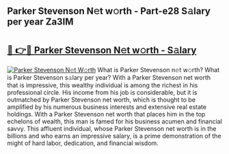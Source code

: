 ## Parker Stevenson N𝚎t w𝚘rth - Part-e28 S𝚊lary per year Za3IM

# <h2><a href="http://gc0t9q.nevu.top/?p=Parker+Stevenson">🔗 👉🔴 Parker Stevenson N𝚎t w𝚘rth - S𝚊lary</a></h2>

[![Parker Stevenson N𝚎t W𝚘rth](https://i.imgur.com/Oavwk0R.jpeg)](http://gc0t9q.nevu.top/?p=Parker+Stevenson)
What is Parker Stevenson n𝚎t w𝚘rth? What is Parker Stevenson s𝚊lary per year?
With a Parker Stevenson net worth that is impressive, this wealthy individual is among the richest in his professional circle. His income from his job is considerable, but it is outmatched by Parker Stevenson net worth, which is thought to be amplified by his numerous business interests and extensive real estate holdings. With a Parker Stevenson net worth that places him in the top echelons of wealth, this man is famed for his business acumen and financial savvy. This affluent individual, whose Parker Stevenson net worth is in the billions and who earns an impressive salary, is a prime demonstration of the might of hard labor, dedication, and financial wisdom.

